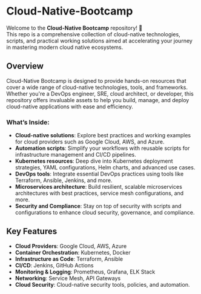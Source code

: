 # Cloud-Native-Bootcamp

Welcome to the **Cloud-Native Bootcamp** repository! 🚀  
This repo is a comprehensive collection of cloud-native technologies, scripts, and practical working solutions aimed at accelerating your journey in mastering modern cloud native ecosystems.

## Overview

Cloud-Native Bootcamp is designed to provide hands-on resources that cover a wide range of cloud-native technologies, tools, and frameworks. Whether you're a DevOps engineer, SRE, cloud architect, or developer, this repository offers invaluable assets to help you build, manage, and deploy cloud-native applications with ease and efficiency.

### What’s Inside:
- **Cloud-native solutions**: Explore best practices and working examples for cloud providers such as Google Cloud, AWS, and Azure.
- **Automation scripts**: Simplify your workflows with reusable scripts for infrastructure management and CI/CD pipelines.
- **Kubernetes resources**: Deep dive into Kubernetes deployment strategies, YAML configurations, Helm charts, and advanced use cases.
- **DevOps tools**: Integrate essential DevOps practices using tools like Terraform, Ansible, Jenkins, and more.
- **Microservices architecture**: Build resilient, scalable microservices architectures with best practices, service mesh configurations, and more.
- **Security and Compliance**: Stay on top of security with scripts and configurations to enhance cloud security, governance, and compliance.

## Key Features 

- **Cloud Providers**: Google Cloud, AWS, Azure
- **Container Orchestration**: Kubernetes, Docker
- **Infrastructure as Code**: Terraform, Ansible
- **CI/CD**: Jenkins, GitHub Actions
- **Monitoring & Logging**: Prometheus, Grafana, ELK Stack
- **Networking**: Service Mesh, API Gateways
- **Cloud Security**: Cloud-native security tools, policies, and automation.

 